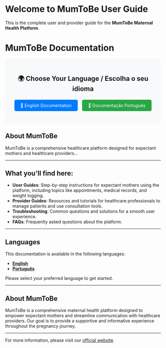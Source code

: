 # Welcome to MumToBe User Guide

This is the complete user and provider guide for the **MumToBe Maternal Health Platform**.

# MumToBe Documentation

<div style="text-align: center; padding: 20px; background: #f8f9fa; border-radius: 8px; margin-bottom: 20px;">
  <h2>🌍 Choose Your Language / Escolha o seu idioma</h2>
  <p>
    <a href="en/" style="display: inline-block; padding: 10px 20px; margin: 5px; background: #007bff; color: white; text-decoration: none; border-radius: 5px;">📖 English Documentation</a>
    <a href="pt/" style="display: inline-block; padding: 10px 20px; margin: 5px; background: #28a745; color: white; text-decoration: none; border-radius: 5px;">📖 Documentação Português</a>
  </p>
</div>

## About MumToBe

MumToBe is a comprehensive healthcare platform designed for expectant mothers and healthcare providers...

---

## What you'll find here:

* **User Guides**: Step-by-step instructions for expectant mothers using the platform, including topics like appointments, medical records, and weight logging.
* **Provider Guides**: Resources and tutorials for healthcare professionals to manage patients and use consultation tools.
* **Troubleshooting**: Common questions and solutions for a smooth user experience.
* **FAQs**: Frequently asked questions about the platform.

---

## Languages

This documentation is available in the following languages:

* **[English](en/)**
* **[Português](pt/)**

Please select your preferred language to get started.

---

## About MumToBe

MumToBe is a comprehensive maternal health platform designed to empower expectant mothers and streamline communication with healthcare providers. Our goal is to provide a supportive and informative experience throughout the pregnancy journey.

---

For more information, please visit our [official website](https://mumtobe.com).
